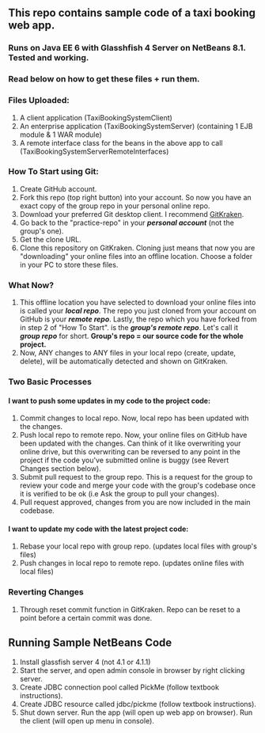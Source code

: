 ## This repo contains sample code of a taxi booking web app. 
### Runs on Java EE 6 with Glasshfish 4 Server on NetBeans 8.1. Tested and working. 
### Read below on how to get these files + run them.

### Files Uploaded: 
1. A client application (TaxiBookingSystemClient)
2. An enterprise application (TaxiBookingSystemServer) (containing 1 EJB module & 1 WAR module)
3. A remote interface class for the beans in the above app to call (TaxiBookingSystemServerRemoteInterfaces) 

### How To Start using Git:
1. Create GitHub account.
2. Fork this repo (top right button) into your account. So now you have an exact copy of the group repo in your personal online repo. 
3. Download your preferred Git desktop client. I recommend [GitKraken](https://www.gitkraken.com/download). 
4. Go back to the "practice-repo" in your **_personal account_** (not the group's one). 
5. Get the clone URL.
6. Clone this repository on GitKraken. Cloning just means that now you are "downloading" your online files into an offline location. Choose a folder in your PC to store these files. 

### What Now? 
1. This offline location you have selected to download your online files into is called your **_local repo_**. The repo you just cloned from your account on GitHub is your **_remote repo_**. Lastly, the repo which you have forked from in step 2 of "How To Start". is the **_group's remote repo_**. Let's call it **_group repo_** for short. **Group's repo = our source code for the whole project.** 
2. Now, ANY changes to ANY files in your local repo (create, update, delete), will be automatically detected and shown on GitKraken. 

### Two Basic Processes 
#### I want to push some updates in my code to the project code:
1. Commit changes to local repo. Now, local repo has been updated with the changes.
2. Push local repo to remote repo. Now, your online files on GitHub have been updated with the changes. Can think of it like overwriting your online drive, but this overwriting can be reversed to any point in the project if the code you've submitted online is buggy (see Revert Changes section below).
3. Submit pull request to the group repo. This is a request for the group to review your code and merge your code with the group's codebase once it is verified to be ok (i.e Ask the group to pull your changes).
4. Pull request approved, changes from you are now included in the main codebase. 

#### I want to update my code with the latest project code:
1. Rebase your local repo with group repo. (updates local files with group's files)
2. Push changes in local repo to remote repo. (updates online files with local files)

### Reverting Changes
1. Through reset commit function in GitKraken. Repo can be reset to a point before a certain commit was done.

## Running Sample NetBeans Code
1. Install glassfish server 4 (not 4.1 or 4.1.1) 
2. Start the server, and open admin console in browser by right clicking server.
3. Create JDBC connection pool called PickMe (follow textbook instructions).
4. Create JDBC resource called jdbc/pickme (follow textbook instructions).
5. Shut down server. Run the app (will open up web app on browser). Run the client (will open up menu in console). 
